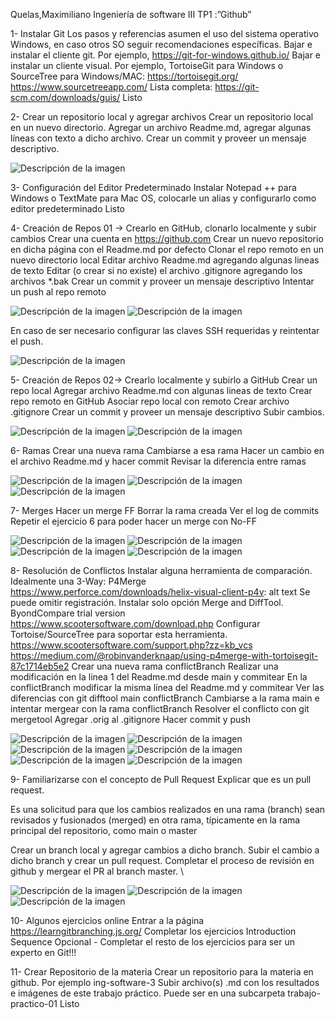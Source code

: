 Quelas,Maximiliano
Ingeniería de software III
TP1 :”Github”


1- Instalar Git
Los pasos y referencias asumen el uso del sistema operativo Windows, en caso otros SO seguir recomendaciones específicas.
Bajar e instalar el cliente git. Por ejemplo, https://git-for-windows.github.io/
Bajar e instalar un cliente visual. Por ejemplo, TortoiseGit para Windows o SourceTree para Windows/MAC:
https://tortoisegit.org/
https://www.sourcetreeapp.com/
Lista completa: https://git-scm.com/downloads/guis/      Listo

2- Crear un repositorio local y agregar archivos
Crear un repositorio local en un nuevo directorio.
Agregar un archivo Readme.md, agregar algunas líneas con texto a dicho archivo.
Crear un commit y proveer un mensaje descriptivo.

![Descripción de la imagen](imagen1.jpg)


3- Configuración del Editor Predeterminado
Instalar Notepad ++ para Windows o TextMate para Mac OS, colocarle un alias y configurarlo como editor predeterminado          Listo

4- Creación de Repos 01 -> Crearlo en GitHub, clonarlo localmente y subir cambios
Crear una cuenta en https://github.com
Crear un nuevo repositorio en dicha página con el Readme.md por defecto
Clonar el repo remoto en un nuevo directorio local
Editar archivo Readme.md agregando algunas lineas de texto
Editar (o crear si no existe) el archivo .gitignore agregando los archivos *.bak
Crear un commit y proveer un mensaje descriptivo
Intentar un push al repo remoto

![Descripción de la imagen](imagen2.jpg)
![Descripción de la imagen](imagen3.jpg)

En caso de ser necesario configurar las claves SSH requeridas y reintentar el push.

![Descripción de la imagen](imagen4.jpg)

5- Creación de Repos 02-> Crearlo localmente y subirlo a GitHub
Crear un repo local
Agregar archivo Readme.md con algunas lineas de texto
Crear repo remoto en GitHub
Asociar repo local con remoto
Crear archivo .gitignore
Crear un commit y proveer un mensaje descriptivo
Subir cambios.

![Descripción de la imagen](imagen5.jpg)
![Descripción de la imagen](imagen6.jpg)

6- Ramas
Crear una nueva rama
Cambiarse a esa rama
Hacer un cambio en el archivo Readme.md y hacer commit
Revisar la diferencia entre ramas

![Descripción de la imagen](imagen7.jpg)
![Descripción de la imagen](imagen8.jpg)
![Descripción de la imagen](imagen9.jpg)


7- Merges
Hacer un merge FF
Borrar la rama creada
Ver el log de commits
Repetir el ejercicio 6 para poder hacer un merge con No-FF

![Descripción de la imagen](imagen10.jpg)
![Descripción de la imagen](imagen11.jpg)
![Descripción de la imagen](imagen12.jpg)
![Descripción de la imagen](imagen13.jpg)



8- Resolución de Conflictos
Instalar alguna herramienta de comparación. Idealmente una 3-Way:
P4Merge https://www.perforce.com/downloads/helix-visual-client-p4v: alt text
Se puede omitir registración. Instalar solo opción Merge and DiffTool.
ByondCompare trial version https://www.scootersoftware.com/download.php
Configurar Tortoise/SourceTree para soportar esta herramienta.
https://www.scootersoftware.com/support.php?zz=kb_vcs
https://medium.com/@robinvanderknaap/using-p4merge-with-tortoisegit-87c1714eb5e2
Crear una nueva rama conflictBranch
Realizar una modificación en la linea 1 del Readme.md desde main y commitear
En la conflictBranch modificar la misma línea del Readme.md y commitear
Ver las diferencias con git difftool main conflictBranch
Cambiarse a la rama main e intentar mergear con la rama conflictBranch
Resolver el conflicto con git mergetool
Agregar .orig al .gitignore
Hacer commit y push

![Descripción de la imagen](imagen14.jpg)
![Descripción de la imagen](imagen15.jpg)
![Descripción de la imagen](imagen16.jpg)
![Descripción de la imagen](imagen17.jpg)
![Descripción de la imagen](imagen18.jpg)
![Descripción de la imagen](imagen19.jpg)



9- Familiarizarse con el concepto de Pull Request
Explicar que es un pull request.

Es una solicitud para que los cambios realizados en una rama (branch) sean revisados y fusionados (merged) en otra rama, típicamente en la rama principal del repositorio, como main o master

Crear un branch local y agregar cambios a dicho branch.
Subir el cambio a dicho branch y crear un pull request.
Completar el proceso de revisión en github y mergear el PR al branch master.
\

![Descripción de la imagen](imagen20.jpg)
![Descripción de la imagen](imagen21.jpg)
![Descripción de la imagen](imagen22.jpg)

10- Algunos ejercicios online
Entrar a la página https://learngitbranching.js.org/
Completar los ejercicios Introduction Sequence
Opcional - Completar el resto de los ejercicios para ser un experto en Git!!!

11- Crear Repositorio de la materia
Crear un repositorio para la materia en github. Por ejemplo ing-software-3
Subir archivo(s) .md con los resultados e imágenes de este trabajo práctico. Puede ser en una subcarpeta trabajo-practico-01  Listo
